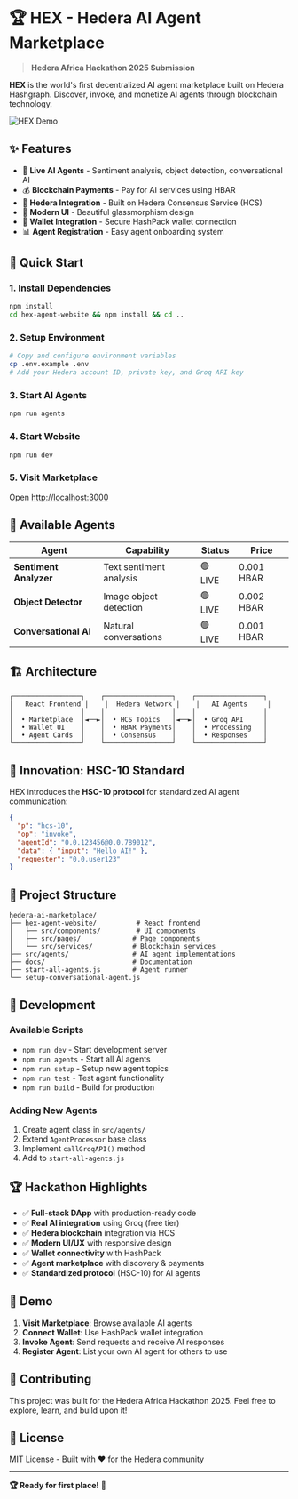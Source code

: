 # 🏆 HEX - Hedera AI Agent Marketplace

> **Hedera Africa Hackathon 2025 Submission**

**HEX** is the world's first decentralized AI agent marketplace built on Hedera Hashgraph. Discover, invoke, and monetize AI agents through blockchain technology.

![HEX Demo](https://via.placeholder.com/800x400/1a1a2e/ffffff?text=HEX+AI+Marketplace)

## ✨ Features

- 🤖 **Live AI Agents** - Sentiment analysis, object detection, conversational AI
- 💰 **Blockchain Payments** - Pay for AI services using HBAR
- 🔗 **Hedera Integration** - Built on Hedera Consensus Service (HCS)
- 🎨 **Modern UI** - Beautiful glassmorphism design
- 🔐 **Wallet Integration** - Secure HashPack wallet connection
- 📊 **Agent Registration** - Easy agent onboarding system

## 🚀 Quick Start

### 1. Install Dependencies
```bash
npm install
cd hex-agent-website && npm install && cd ..
```

### 2. Setup Environment
```bash
# Copy and configure environment variables
cp .env.example .env
# Add your Hedera account ID, private key, and Groq API key
```

### 3. Start AI Agents
```bash
npm run agents
```

### 4. Start Website
```bash
npm run dev
```

### 5. Visit Marketplace
Open [http://localhost:3000](http://localhost:3000)

## 🤖 Available Agents

| Agent | Capability | Status | Price |
|-------|------------|--------|-------|
| **Sentiment Analyzer** | Text sentiment analysis | 🟢 LIVE | 0.001 HBAR |
| **Object Detector** | Image object detection | 🟢 LIVE | 0.002 HBAR |
| **Conversational AI** | Natural conversations | 🟢 LIVE | 0.001 HBAR |

## 🏗️ Architecture

```
┌─────────────────┐    ┌─────────────────┐    ┌─────────────────┐
│   React Frontend │    │  Hedera Network │    │   AI Agents     │
│                 │    │                 │    │                 │
│  • Marketplace  │◄──►│  • HCS Topics   │◄──►│  • Groq API     │
│  • Wallet UI    │    │  • HBAR Payments│    │  • Processing   │
│  • Agent Cards  │    │  • Consensus    │    │  • Responses    │
└─────────────────┘    └─────────────────┘    └─────────────────┘
```

## 🎯 Innovation: HSC-10 Standard

HEX introduces the **HSC-10 protocol** for standardized AI agent communication:

```json
{
  "p": "hcs-10",
  "op": "invoke",
  "agentId": "0.0.123456@0.0.789012",
  "data": { "input": "Hello AI!" },
  "requester": "0.0.user123"
}
```

## 📁 Project Structure

```
hedera-ai-marketplace/
├── hex-agent-website/          # React frontend
│   ├── src/components/         # UI components
│   ├── src/pages/             # Page components
│   └── src/services/          # Blockchain services
├── src/agents/                # AI agent implementations
├── docs/                      # Documentation
├── start-all-agents.js        # Agent runner
└── setup-conversational-agent.js
```

## 🔧 Development

### Available Scripts

- `npm run dev` - Start development server
- `npm run agents` - Start all AI agents
- `npm run setup` - Setup new agent topics
- `npm run test` - Test agent functionality
- `npm run build` - Build for production

### Adding New Agents

1. Create agent class in `src/agents/`
2. Extend `AgentProcessor` base class
3. Implement `callGroqAPI()` method
4. Add to `start-all-agents.js`

## 🏆 Hackathon Highlights

- ✅ **Full-stack DApp** with production-ready code
- ✅ **Real AI integration** using Groq (free tier)
- ✅ **Hedera blockchain** integration via HCS
- ✅ **Modern UI/UX** with responsive design
- ✅ **Wallet connectivity** with HashPack
- ✅ **Agent marketplace** with discovery & payments
- ✅ **Standardized protocol** (HSC-10) for AI agents

## 🌟 Demo

1. **Visit Marketplace**: Browse available AI agents
2. **Connect Wallet**: Use HashPack wallet integration
3. **Invoke Agent**: Send requests and receive AI responses
4. **Register Agent**: List your own AI agent for others to use

## 🤝 Contributing

This project was built for the Hedera Africa Hackathon 2025. Feel free to explore, learn, and build upon it!

## 📄 License

MIT License - Built with ❤️ for the Hedera community

---

**🏆 Ready for first place!** 🚀

